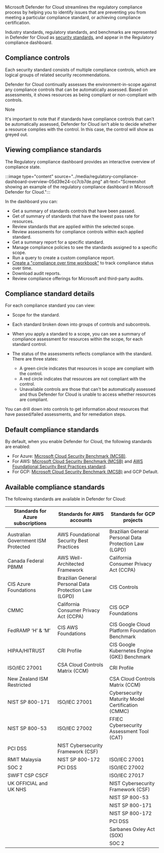 Microsoft Defender for Cloud streamlines the regulatory compliance process by helping you to identify issues that are preventing you from meeting a particular compliance standard, or achieving compliance certification.

Industry standards, regulatory standards, and benchmarks are represented in Defender for Cloud as [security standards](/azure/defender-for-cloud/security-policy-concept), and appear in the Regulatory compliance dashboard.

## Compliance controls

Each security standard consists of multiple compliance controls, which are logical groups of related security recommendations.

Defender for Cloud continually assesses the environment-in-scope against any compliance controls that can be automatically assessed. Based on assessments, it shows resources as being compliant or non-compliant with controls.

> [!NOTE]
> It's important to note that if standards have compliance controls that can't be automatically assessed, Defender for Cloud isn't able to decide whether a resource complies with the control. In this case, the control will show as greyed out.

## Viewing compliance standards

The Regulatory compliance dashboard provides an interactive overview of compliance state.

:::image type="content" source="../media/regulatory-compliance-dashboard-overview-05d39e24-cc7cb7de.png" alt-text="Screenshot showing an example of the regulatory compliance dashboard in Microsoft Defender for Cloud.":::


In the dashboard you can:

 -  Get a summary of standards controls that have been passed.
 -  Get of summary of standards that have the lowest pass rate for resources.
 -  Review standards that are applied within the selected scope.
 -  Review assessments for compliance controls within each applied standard.
 -  Get a summary report for a specific standard.
 -  Manage compliance policies to see the standards assigned to a specific scope.
 -  Run a query to create a custom compliance report.
 -  [Create a "compliance over time workbook"](/azure/defender-for-cloud/custom-dashboards-azure-workbooks) to track compliance status over time.
 -  Download audit reports.
 -  Review compliance offerings for Microsoft and third-party audits.

## Compliance standard details

For each compliance standard you can view:

 -  Scope for the standard.
 -  Each standard broken down into groups of controls and subcontrols.
 -  When you apply a standard to a scope, you can see a summary of compliance assessment for resources within the scope, for each standard control.
 -  The status of the assessments reflects compliance with the standard. There are three states:
    
    
     -  A green circle indicates that resources in scope are compliant with the control.
     -  A red circle indicates that resources are not compliant with the control.
     -  Unavailable controls are those that can't be automatically assessed and thus Defender for Cloud is unable to access whether resources are compliant.

You can drill down into controls to get information about resources that have passed/failed assessments, and for remediation steps.

## Default compliance standards

By default, when you enable Defender for Cloud, the following standards are enabled:

 -  For Azure: [Microsoft Cloud Security Benchmark (MCSB)](/azure/defender-for-cloud/concept-regulatory-compliance).
 -  For AWS: [Microsoft Cloud Security Benchmark (MCSB)](/azure/defender-for-cloud/concept-regulatory-compliance) and [AWS Foundational Security Best Practices standard](https://docs.aws.amazon.com/securityhub/latest/userguide/fsbp-standard.html).
 -  For GCP: [Microsoft Cloud Security Benchmark (MCSB)](/azure/defender-for-cloud/concept-regulatory-compliance) and GCP Default.

## Available compliance standards

The following standards are available in Defender for Cloud:

| **Standards for Azure subscriptions** | **Standards for AWS accounts**                        | **Standards for GCP projects**                        |
| ------------------------------------- | ----------------------------------------------------- | ----------------------------------------------------- |
| Australian Government ISM Protected   | AWS Foundational Security Best Practices              | Brazilian General Personal Data Protection Law (LGPD) |
| Canada Federal PBMM                   | AWS Well-Architected Framework                        | California Consumer Privacy Act (CCPA)                |
| CIS Azure Foundations                 | Brazilian General Personal Data Protection Law (LGPD) | CIS Controls                                          |
| CMMC                                  | California Consumer Privacy Act (CCPA)                | CIS GCP Foundations                                   |
| FedRAMP ‘H’ & ‘M’         | CIS AWS Foundations                                   | CIS Google Cloud Platform Foundation Benchmark        |
| HIPAA/HITRUST                         | CRI Profile                                           | CIS Google Kubernetes Engine (GKE) Benchmark          |
| ISO/IEC 27001                         | CSA Cloud Controls Matrix (CCM)                       | CRI Profile                                           |
| New Zealand ISM Restricted            |                                                       | CSA Cloud Controls Matrix (CCM)                       |
| NIST SP 800-171                       | ISO/IEC 27001                                         | Cybersecurity Maturity Model Certification (CMMC)     |
| NIST SP 800-53                        | ISO/IEC 27002                                         | FFIEC Cybersecurity Assessment Tool (CAT)             |
| PCI DSS                               | NIST Cybersecurity Framework (CSF)                    |                                                       |
| RMIT Malaysia                         | NIST SP 800-172                                       | ISO/IEC 27001                                         |
| SOC 2                                 | PCI DSS                                               | ISO/IEC 27002                                         |
| SWIFT CSP CSCF                        |                                                       | ISO/IEC 27017                                         |
| UK OFFICIAL and UK NHS                |                                                       | NIST Cybersecurity Framework (CSF)                    |
|                                       |                                                       | NIST SP 800-53                                        |
|                                       |                                                       | NIST SP 800-171                                       |
|                                       |                                                       | NIST SP 800-172                                       |
|                                       |                                                       | PCI DSS                                               |
|                                       |                                                       | Sarbanes Oxley Act (SOX)                              |
|                                       |                                                       | SOC 2                                                 |
